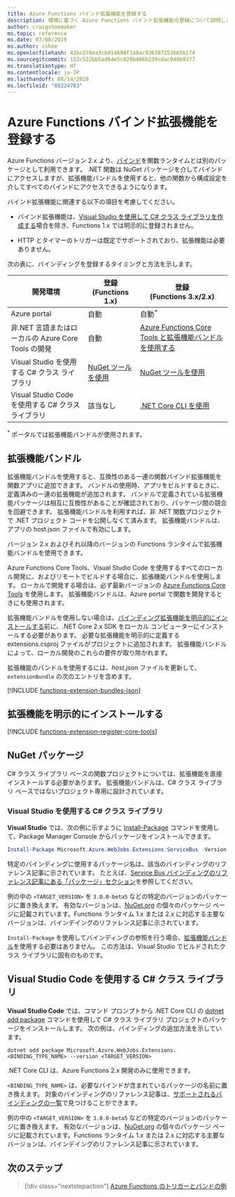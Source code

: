 ```yaml
---
title: Azure Functions バインド拡張機能を登録する
description: 環境に基づく Azure Functions バインド拡張機能の登録について説明します。
author: craigshoemaker
ms.topic: reference
ms.date: 07/08/2019
ms.author: cshoe
ms.openlocfilehash: 43bc278ea3cbd14690f1a9ac9263872536b5b174
ms.sourcegitcommit: 152c522bb5ad64e5c020b466b239cdac040b9377
ms.translationtype: HT
ms.contentlocale: ja-JP
ms.lasthandoff: 08/14/2020
ms.locfileid: "88224783"
---
```

# <a name="register-azure-functions-binding-extensions"></a>Azure Functions バインド拡張機能を登録する

Azure Functions バージョン 2.x より、[バインド](./functions-triggers-bindings.md)を関数ランタイムとは別のパッケージとして利用できます。 .NET 関数は NuGet パッケージを介してバインドにアクセスしますが、拡張機能バンドルを使用すると、他の関数から構成設定を介してすべてのバインドにアクセスできるようになります。

バインド拡張機能に関連する以下の項目を考慮してください。

- バインド拡張機能は、[Visual Studio を使用して C# クラス ライブラリを作成する](#local-csharp)場合を除き、Functions 1.x では明示的に登録されません。

- HTTP とタイマーのトリガーは既定でサポートされており、拡張機能は必要ありません。

次の表に、バインディングを登録するタイミングと方法を示します。

| 開発環境 |登録<br/> (Functions 1.x)  |登録<br/> (Functions 3.x/2.x)  |
|-------------------------|------------------------------------|------------------------------------|
|Azure portal|自動|自動<sup>*</sup>|
|非.NET 言語またはローカルの Azure Core Tools の開発|自動|[Azure Functions Core Tools と拡張機能バンドルを使用する](#extension-bundles)|
|Visual Studio を使用する C# クラス ライブラリ|[NuGet ツールを使用](#vs)|[NuGet ツールを使用](#vs)|
|Visual Studio Code を使用する C# クラス ライブラリ|該当なし|[.NET Core CLI を使用](#vs-code)|

<sup>*</sup> ポータルでは拡張機能バンドルが使用されます。

## <a name="extension-bundles"></a><a name="extension-bundles"></a>拡張機能バンドル

拡張機能バンドルを使用すると、互換性のある一連の関数バインド拡張機能を関数アプリに追加できます。 バンドルの使用時、アプリをビルドするときに、定義済みの一連の拡張機能が追加されます。 バンドルで定義されている拡張機能パッケージは相互に互換性があることが確認されており、パッケージ間の競合を回避できます。 拡張機能バンドルを利用すれば、非 .NET 関数プロジェクトで .NET プロジェクト コードを公開しなくて済みます。 拡張機能バンドルは、アプリの host.json ファイルで有効にします。  

バージョン 2.x およびそれ以降のバージョンの Functions ランタイムで拡張機能バンドルを使用できます。 

Azure Functions Core Tools、Visual Studio Code を使用するすべてのローカル開発に、およびリモートでビルドする場合に、拡張機能バンドルを使用します。 ローカルで開発する場合は、必ず最新バージョンの [Azure Functions Core Tools](functions-run-local.md#v2) を使用します。 拡張機能バンドルは、Azure portal で関数を開発するときにも使用されます。 

拡張機能バンドルを使用しない場合は、[バインディング拡張機能を明示的にインストールする](#explicitly-install-extensions)前に、.NET Core 2.x SDK をローカル コンピューターにインストールする必要があります。 必要な拡張機能を明示的に定義する extensions.csproj ファイルがプロジェクトに追加されます。 拡張機能バンドルによって、ローカル開発のこれらの要件が取り除かれます。 

拡張機能のバンドルを使用するには、*host.json* ファイルを更新して、`extensionBundle` の次のエントリを含めます。
 
[!INCLUDE [functions-extension-bundles-json](../../includes/functions-extension-bundles-json.md)]

## <a name="explicitly-install-extensions"></a>拡張機能を明示的にインストールする

[!INCLUDE [functions-extension-register-core-tools](../../includes/functions-extension-register-core-tools.md)]

## <a name="nuget-packages"></a><a name="local-csharp"></a>NuGet パッケージ

C# クラス ライブラリ ベースの関数プロジェクトについては、拡張機能を直接インストールする必要があります。 拡張機能バンドルは、C# クラス ライブラリ ベースではないプロジェクト専用に設計されています。

### <a name="c-class-library-with-visual-studio"></a><a name="vs"></a> Visual Studio を使用する C\# クラス ライブラリ

**Visual Studio** では、次の例に示すように [Install-Package](/nuget/tools/ps-ref-install-package) コマンドを使用して、Package Manager Console からパッケージをインストールできます。

```powershell
Install-Package Microsoft.Azure.WebJobs.Extensions.ServiceBus -Version <TARGET_VERSION>
```

特定のバインディングに使用するパッケージ名は、該当のバインディングのリファレンス記事に示されています。 たとえば、[Service Bus バインディングのリファレンス記事にある「パッケージ」セクション](functions-bindings-service-bus.md#functions-1x)を参照してください。

例の中の `<TARGET_VERSION>` を `3.0.0-beta5` などの特定のバージョンのパッケージに置き換えます。 有効なバージョンは、[NuGet.org](https://nuget.org) の個々のパッケージ ページに記載されています。Functions ランタイム 1.x または 2.x に対応する主要なバージョンは、バインデイングのリファレンス記事に示されています。

`Install-Package` を使用してバインディングの参照を行う場合、[拡張機能バンドル](#extension-bundles)を使用する必要はありません。 この方法は、Visual Studio でビルドされたクラス ライブラリに固有のものです。

## <a name="c-class-library-with-visual-studio-code"></a><a name="vs-code"></a>Visual Studio Code を使用する C# クラス ライブラリ

**Visual Studio Code** では、コマンド プロンプトから .NET Core CLI の [dotnet add package](/dotnet/core/tools/dotnet-add-package) コマンドを使用して C# クラス ライブラリ プロジェクトのパッケージをインストールします。 次の例は、バインディングの追加方法を示しています。

```terminal
dotnet add package Microsoft.Azure.WebJobs.Extensions.<BINDING_TYPE_NAME> --version <TARGET_VERSION>
```

.NET Core CLI は、Azure Functions 2.x 開発のみに使用できます。

`<BINDING_TYPE_NAME>` は、必要なバインドが含まれているパッケージの名前に置き換えます。 対象のバインディングのリファレンス記事は、[サポートされるバインディングの一覧](./functions-triggers-bindings.md#supported-bindings)で見つけることができます。

例の中の `<TARGET_VERSION>` を `3.0.0-beta5` などの特定のバージョンのパッケージに置き換えます。 有効なバージョンは、[NuGet.org](https://nuget.org) の個々のパッケージ ページに記載されています。Functions ランタイム 1.x または 2.x に対応する主要なバージョンは、バインデイングのリファレンス記事に示されています。

## <a name="next-steps"></a>次のステップ
> [!div class="nextstepaction"]
> [Azure Functions のトリガーとバンドの例](./functions-bindings-example.md)
